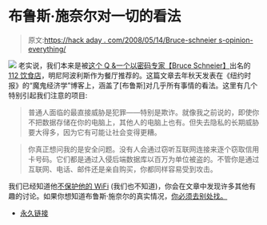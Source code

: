 # 布鲁斯·施奈尔对一切的看法

> 原文:[https://hack aday . com/2008/05/14/Bruce-schneier s-opinion-everything/](https://hackaday.com/2008/05/14/bruce-schneiers-opinion-on-everything/)

![](../Images/0fb1cadcca46a8a3fb29563b5e23be6c.png)
老实说，我们本来是被[这个 Q &一个以密码专家【Bruce Schneier】](http://freakonomics.blogs.nytimes.com/2007/12/04/bruce-schneier-blazes-through-your-questions/)出名的 [112 饮食店](http://www.112eatery.com/)，明尼阿波利斯作为餐厅推荐的。这篇文章去年秋天发表在《纽约时报》的“魔鬼经济学”博客上，涵盖了[布鲁斯]对几乎所有事情的看法。这里有几个特别引起我们注意的项目:

> 普通人面临的最直接威胁是犯罪——特别是欺诈。就像我之前说的，即使你不把数据存储在你的电脑上，其他人的电脑上也有。但失去隐私的长期威胁要大得多，因为它有可能让社会变得更糟。

> 你真正想问我的是安全问题。没有人会通过窃听互联网连接来逐个窃取信用卡号码。它们都是通过入侵后端数据库以百万为单位被盗的。不管你是通过互联网、电话、邮件还是亲自购买，你都同样容易受到攻击。

我们已经知道他[不保护他的 WiFi](http://www.schneier.com/blog/archives/2008/01/my_open_wireles.html) (我们也不知道)，你会在文章中发现许多其他有趣的讨论。如果你想知道布鲁斯·施奈尔的真实情况，[你必须去别处找。](http://geekz.co.uk/schneierfacts/)

*   [永久链接](http://freakonomics.blogs.nytimes.com/2007/12/04/bruce-schneier-blazes-through-your-questions/)